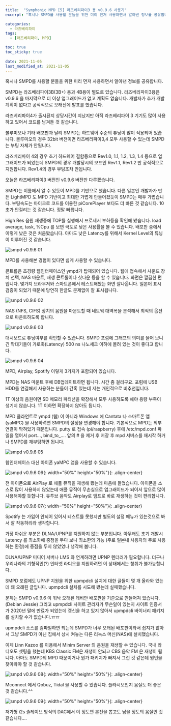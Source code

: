 ```yaml
---
title:  "Symphonic MPD [5] 라즈베리파이3 용 v0.9.6 사용기"
excerpt: "혹시나 SMPD를 사용할 분들을 위한 미리 먼저 사용하면서 알아낸 정보를 공유합니다."

categories:
  - 라즈베리파이
tags:
  - [라즈베리파이, MPD]

toc: true
toc_sticky: true
 
date: 2021-11-05
last_modified_at: 2021-11-05
---
```

혹시나 SMPD를 사용할 분들을 위한 미리 먼저 사용하면서 알아낸 정보를 공유합니다.

SMPD는 라즈베리파이3B(3B+) 용과 4B용이 별도로 있습니다. 라즈베리파이3용은 v0.9.6 을 마지막으로 더 이상 업그래이드가 없고 계획도 없습니다. 개발자가 추가 개발 계획이 없다고 공식적으로 오래전에 발표를 했습니다.

라즈베리파이4가 출시된지 상당시간이 지났지만 아직 라즈베리파이 3 기기도 많이 사용하고 있어서 코드를 남겨둔 것 같습니다.

볼루미오나 기타 배포판과 달리 SMPD는 하드웨어 수준의 튜닝이 많이 적용되어 있습니다. 볼루미오의 경우 32bit 버전이면 라즈베리파이3,4 모두 사용할 수 있는데 SMPD는 부팅 자체가 안됩니다. 

라즈베리파이 4의 경우 초기 하드웨어 결함등으로 Rev1.0, 1.1, 1.2, 1.3, 1.4 등으로 업그래이드가 되었는데 SMPD의 경우 개발당시의 보드인 Rev1.1, Rev1.2 만 공식적으로 지원합니다. Rev1.4의 경우 부팅조차 안됩니다.

오늘은 라즈베리파이3 버전인 v0.9.6 버전만 다루겠습니다.

SMPD는 이름에서 알 수 있듯이 MPD를 기반으로 했습니다. 다른 일본인 개발자가 만든 LightMPD 도 MPD 기반이고 최대한 가볍게 만들어졌듯이 SMPD는 매우 가볍습니다. 부팅속도는 마이크로 코드를 이용한 piCorePlayer 보다도 더 빠른 것 같습니다. 10초가 안걸리는 것 같습니다. 정말 빠릅니다.

High Res 음원 재생중에 TOP를 실행해서 프로세서 부하등을 확인해 봤습니다. load average, task, %Cpu 를 보면 극도로 낮은 사용률을 볼 수 있습니다. 배포판 중에서 이렇게 낮은 것은 처음봤습니다. 아마도 낮은 Latency를 위해서 Kernel Level의 튜닝이 이루어진 것 같습니다.

![smpd v0.9.6 01](/assets/images/smpd-v096-01.png)

MPD를 사용해본 경험이 있다면 쉽게 사용할 수 있습니다.

콘트롤은 초경량 웹인터페이스인 ympd가 탑재되어 있습니다. 웹에 접속해서 사운드 장치 선택, NAS 마운트, 재생 콘트롤이나 셧다운 등을 할 수 있습니다. 화면은 깔끔한 편입니다. 몇가지 브라우저와 스마트폰에서 테스트해봤는 화면 잘나옵니다. 일본어 표시 검증이 되었기 때문에 당연히 한글도 문제없이 잘 표시됩니다.

![smpd v0.9.6 02](/assets/images/smpd-v096-02.png)

NAS (NFS, CIFS) 장치의 음원을 마운트할 때 네트웍 대역폭을 분석해서 최적의 옵션으로 마운트하도록 합니다. 

![smpd v0.9.6 03](/assets/images/smpd-v096-03.png)

대시보드로 튜닝여부를 확인할 수 있습니다. SMPD 포럼에 그래프의 의미를 물어 보니 긴 막대기들이 가로축(Latency) 500 ns 나노세크 이하에 몰려 있는 것이 좋다고 합니다.

![smpd v0.9.6 04](/assets/images/smpd-v096-04.png)

MPD, Airplay, Spotify 이렇게 3가지가 포함되어 있습니다.

MPD는 NAS 마운트 후에 DB업데이트하면 됩니다. 시간 좀 걸리구요. 포럼에 USB HDD를 연결해서 사용하는 분들이 간혹 있는데 저는 개인적으로 비추천입니다. 

1T 이상의 음원이면 SD 메모리 파티션을 확장해서 모두 사용하도록 해야 용량 부족이 생기지 않습니다. 1T 이하면 확장하지 않아도 됩니다.

MPD 클라언트로 ympd (웹) 이 아니라 Windows 에 Cantata 나 스마트폰 앱 (yaMPC) 을 사용하려면 SMPD의 설정을 변경해야 합니다. 기본적으로 MPD는 외부 연결이 막혀있기 때문입니다. putty 로 접속 (pi/raspberry) 후에 /etc/mpd.conf 파일을 열어서 port..., bind_to_.... 앞의 # 을 제거 후 저장 후 mpd 서버스를 재시작 하거나 SMPD를 재부팅하면 됩니다.

![smpd v0.9.6 05](/assets/images/smpd-v096-05.png)

웹인터페이스 대신 아이폰 yaMPC 앱을 사용할 수 있습니다.

![smpd v0.9.6 06](/assets/images/smpd-v096-06.png){: width="50%" height="50%"}{: .align-center}

전 아이폰으로 AirPlay 로 애플 뮤직을 재생해 봤는데 마음에 들었습니다. 아이폰을 소스로 많이 사용하지 않았는데 애플 뮤직이 무손실으로 업그래이드가 되어서 앞으로 많이 사용해야할 듯합니다.  유투브 음악도 Airplay로 앰프로 바로 재생하는 것이 편리합니다.  

![smpd v0.9.6 07](/assets/images/smpd-v096-07.png){: width="50%" height="50%"}{: .align-center}

Spotify 는 가입이 안되어 있어서 테스트를 못했지만 별도의 설정 메뉴가 있는것으로 봐서 잘 작동하리라 생각합니다.

가장 아쉬운 부분은 DLNA/UPNP를 지원하지 않는 부분입니다. 아무래도 초기 개발시 Latency 를 최소화에 중점을 두다 보니 최소한의 기능 (주로 일본내 사용자의 주로 사용하는 환경)에 중점을 두지 않았었나 생각해 봅니다.

DLNA/UPNP 미디어 서버나 LMS 와 연계하려면 UPNP 렌더러가 필요합니다. 더구나 우리나라의 기형적인(?) 인터넷 라디오를 지원하려면 이 상태에서는 청취가 불가능합니다.

SMPD 포럼에도 UPNP 지원을 위한 upmpdcli 설치에 대한 글들이 몇 개 올라와 있는데 꽤 오래된 글입니다. upmpdcli 설치를 시도해 봤는데 실패했습니다.

문제는 SMPD v0.9.6 이 워낙 오래된 데비안 배포판을 기준으로 만들어져 있습니다. (Debian Jessie) 그리고 upmpdcli 사이트 관리자가 무슨일이 있는지 사이트 인증서가 2020년 말에 만료가 되었는데 갱신을 하고 있지 않아서 upmpdcli 바이너리 패키지를 설치할 수가 없습니다.ㅠㅠ

upmpdcli 소스를 컴파일하면 되는데 SMPD가 너무 오래된 배포판이라서 쉽지가 않아서 그냥 SMPD가 아닌 집에서 상시 켜놓는 다른 리눅스 머신(NAS)에 설치했습니다. 

이제 Linn Kazoo 를 이용해서 Minim Server 의 음원을 재생할 수 있습니다. 국내 라디오도 셋팅을 했는데 KBS Classic FM은 재생이 안되고 CBS 음악 FM 은 재생이 됩니다. 아마도 SMPD의 MPD 때문이거나 뭔가 패키지가 빠져서 그런 것 같은데 원인을 찾아봐야 할 것 같습니다.

![smpd v0.9.6 08](/assets/images/smpd-v096-08.png){: width="50%" height="50%"}{: .align-center}

 Mconnect 에서 Qobuz, Tidal 을 사용할 수 있습니다. 플라시보인지 음질도 더 좋은 것 같습니다.^^ 

![smpd v0.9.6 09](/assets/images/smpd-v096-09.png){: width="50%" height="50%"}{: .align-center}

저가형 i2s 슬레이브 방식의 DAC에서 이 정도면 본전을 뽑고도 남을 정도의 음질인 것 같습니다....